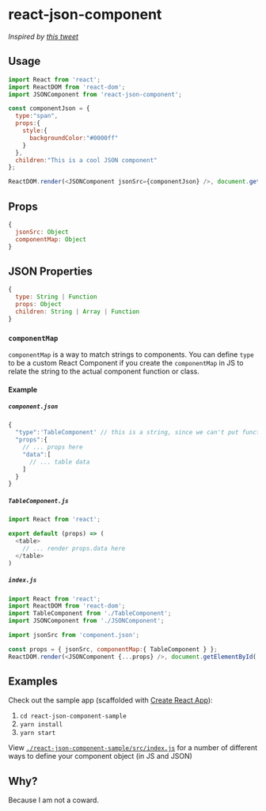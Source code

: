 # react-json-component

_Inspired by [this tweet](https://twitter.com/NTulswani/status/964421799399141376)_

## Usage

```javascript
import React from 'react';
import ReactDOM from 'react-dom';
import JSONComponent from 'react-json-component';

const componentJson = {
  type:"span",
  props:{
    style:{
      backgroundColor:"#0000ff"
    }
  },
  children:"This is a cool JSON component"
};

ReactDOM.render(<JSONComponent jsonSrc={componentJson} />, document.getElementById('root'));
```

## Props

```javascript
{
  jsonSrc: Object
  componentMap: Object
}
```

## JSON Properties

```javascript
{
  type: String | Function
  props: Object
  children: String | Array | Function
}
```


### `componentMap`

`componentMap` is a way to match strings to components. You can define `type` to be a custom React Component if you create the `componentMap` in JS to relate the string to the actual component function or class.

#### Example

##### `component.json`

```javascript
{
  "type":'TableComponent' // this is a string, since we can't put functions / classes in JSON!
  "props":{
    // ... props here
    "data":[
      // ... table data
    ]
  }
}
```

##### `TableComponent.js`

```javascript
import React from 'react';

export default (props) => (
  <table>
    // ... render props.data here
  </table>
)
```

##### `index.js`

```javascript
import React from 'react';
import ReactDOM from 'react-dom';
import TableComponent from './TableComponent';
import JSONComponent from './JSONComponent';

import jsonSrc from 'component.json';

const props = { jsonSrc, componentMap:{ TableComponent } };
ReactDOM.render(<JSONComponent {...props} />, document.getElementById('root'));
```

## Examples

Check out the sample app (scaffolded with [Create React App](https://github.com/facebook/create-react-app)):

1. `cd react-json-component-sample`
2. `yarn install`
3. `yarn start`

View [`./react-json-component-sample/src/index.js`](react-json-component-sample/src/index.js) for a number of different ways to define your component object (in JS and JSON)

## Why?

Because I am not a coward.
